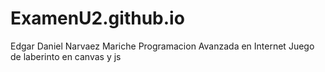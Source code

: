 # ExamenU2.github.io
Edgar Daniel Narvaez Mariche
Programacion Avanzada en Internet
Juego de laberinto en canvas y js
